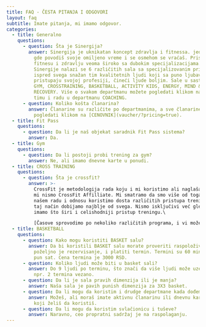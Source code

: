 ```yaml
---
title: FAQ - ČESTA PITANJA I ODGOVORI
layout: faq
subtitle: Imate pitanja, mi imamo odgovor.
categories:
  - title: Generalno
    questions:
      - question: Šta je Sinergija?
        answer: Sinergija je uknikatan koncept zdravlja i fitnessa. jedinstveno mesto
          gde povodiš svoje omiljeno vreme i se osmehom se vraćaš. Pristupamo
          fitnesu i zdravlju veoma široko sa dubokim specijalizacijama. U sklopu
          Sinergije nalazi se 6 različitih sala sa specijalizovanim pristupom i
          ispred svega snažan tim kvalitetnih ljudi koji sa puno ljubavi
          pristupaju svojoj profesiji, čineći ljude boljim. Sale u sastavu su
          GYM, CROSSTRAINING, BASKETBALL, ACTIVITY KIDS, ENERGY, MIND & BODY,
          RECOVERY. Više o svakom departmanu možete pogledati klikom na isti a o
          timu i radu u departmanu COACHING.
      - question: Koliko košta članarina?
        answer: Članarine su različite po departmanima, a sve članarine i pakete možete
          pogledati klikom na [CENOVNIK](vaucher/?pricing=true).
  - title: Fit Pass
    questions:
      - question: Da li je naš objekat saradnik Fit Pass sistema?
        answer: Da.
  - title: Gym
    questions:
      - question: Da li postoji probi trening za gym?
        answer: Ne, ali imamo dnevne karte u ponudi.
  - title: CROSS TRAINING
    questions:
      - question: Šta je crossfit?
        answer: >-
          CrossFit je metodologija rada koju i mi koristimo ali naglašavamo da
          mi nismo CrossFit Affilliate. Mi smatramo da smo više od toga jer u
          našem radu i odnosu koristimo dosta različitih pristupa treningu i na
          taj način dobijamo najblje od svega. Nismo isključivi već gledamo da
          imamo što širi i celishodniji pristup treningu.\

          [Časove sprovodimo po nekoliko različitih programa, i vi možete izabrati onaj koji vam najviše pristaje.](/concept)
  - title: BASKETBALL
    questions:
      - question: Kako mogu koristiti BASKET salu?
        answer: Da bi koristili BASKET salu morate proveriti raspoloživost termina,
          poželjno je rezervisanje, i platiti termin. Termini su 60 minuta na
          pun sat. Cena termina je 3000 RSD.
      - question: Koliko ljudi može biti u basket sali?
        answer: Do 9 ljudi po terminu, što znači da više ljudi može uzeti blok termina,
          npr. 2 termina vezano.
      - question: Da li je sala pravih dimenzija ili je manja?
        answer: Naša sala je pavih punish dimenzija za 3X3 basket.
      - question: Da li mogu da koristim i drudge departmane kada dođem na Basket?
        answer: Možeš, ali moraš imate aktivnu članarinu ili dnevnu kartu za departman
          koji želiš da koristiš.
      - question: Da li mogu da koristim svlačionicu i tuševe?
        answer: Naravno, ceo propratni sadržaj je na raspolaganju.
---
```

